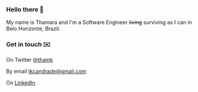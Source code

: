 ### Hello there 👋

My name is Thamara and I'm a Software Engineer ~~living~~ surviving as I can in Belo Horizonte, Brazil.


### Get in touch ✉️

On Twitter [@thamk](https://twitter.com/thamyk)

By email tkcandrade@gmail.com

On [LinkedIn](https://www.linkedin.com/in/thamara-andrade/)
